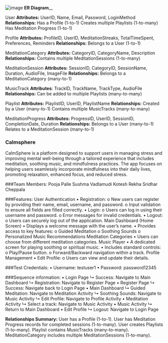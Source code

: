 ![image](https://github.com/user-attachments/assets/09b0624d-05e7-4084-90f0-7b630eb4f6b7)
**ER Diagram**__

User
**Attributes:** UserID, Name, Email, Password, LoginMethod
**Relationships:**
Has a Profile (1-to-1)
Creates multiple Playlists (1-to-many)
Has Meditation Progress (1-to-1)

Profile
**Attributes:** ProfileID, UserID, MeditationStreaks, TotalTimeSpent, Preferences, Reminders
**Relationships:**
Belongs to a User (1-to-1)

MeditationCategory
**Attributes:** CategoryID, CategoryName, Description
**Relationships:**
Contains multiple MeditationSessions (1-to-many)

MeditationSession
**Attributes:** SessionID, CategoryID, SessionName, Duration, AudioFile, ImageFile
**Relationships:**
Belongs to a MeditationCategory (many-to-1)

MusicTrack
**Attributes**: TrackID, TrackName, TrackType, AudioFile
**Relationships:**
Can be added to multiple Playlists (many-to-many)

Playlist
**Attributes:** PlaylistID, UserID, PlaylistName
**Relationships:**
Created by a User (many-to-1)
Contains multiple MusicTracks (many-to-many)

MeditationProgress
**Attributes:** ProgressID, UserID, SessionID, CompletionDate, Duration
**Relationships:**
Belongs to a User (many-to-1)
Relates to a MeditationSession (many-to-1)

### Calmsphere
CalmSphere is a platform designed to support users in managing stress and improving mental well-being through a tailored experience that includes meditation, soothing music, and mindfulness practices. The app focuses on helping users seamlessly incorporate mindfulness into their daily lives, promoting relaxation, enhanced focus, and reduced stress.

###Team Members:
Pooja Palle
Sushma Vadlamudi
Kotesh Rekha
Sridhar Cheppala

###Features:
User Authentication
•	Registration:
o	New users can register by providing their name, email, username, and password.
o	Input validation to ensure all fields are filled correctly.
•	Login:
o	Users can log in using their username and password.
o	Error messages for invalid credentials.
•	Logout:
o	Users can securely log out of the application.
Main Dashboard (Home Screen)
•	Displays a welcome message with the user’s name.
•	Provides access to key features:
o	Guided Meditation
o	Soothing Sounds
o	Personalized Music Recommendations
 Meditation Categories
•	Users can choose from different meditation categories.
Music Player
•	A dedicated screen for playing soothing or spiritual music.
•	Includes standard controls:
o	Play/Pause button.
o	Forward/Backward navigation within a track.
Profile Management
•	Edit Profile:
o	Users can view and update their details.

###Test Credentials:
•  Username: testuser1
•  Password: password12345

###Sequence information:
•  Login Page
↳ Success: Navigate to Main Dashboard
↳ Registration: Navigate to Register Page
•  Register Page
↳ Success: Navigate back to Login Page
•  Main Dashboard
↳ Guided Meditation: Navigate to Meditation Activity
↳ Soothing Sounds: Navigate to Music Activity
↳ Edit Profile: Navigate to Profile Activity
•  Meditation Activity
↳ Select a track: Navigate to Music Activity
•  Music Activity
↳ Return to Main Dashboard
•  Edit Profile
↳ Logout: Navigate to Login Page






**Relationships Summary:**
User has a Profile (1-to-1).
User has Meditation Progress records for completed sessions (1-to-many).
User creates Playlists (1-to-many).
Playlist contains MusicTracks (many-to-many).
MeditationCategory includes multiple MeditationSessions (1-to-many).
